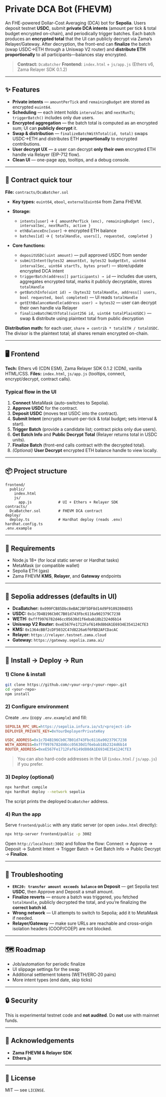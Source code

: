 # Private DCA Bot (FHEVM)

An FHE-powered Dollar-Cost Averaging (DCA) bot for **Sepolia**. Users deposit testnet **USDC**, submit **private DCA intents** (amount per tick & total budget encrypted on-chain), and periodically trigger batches. Each batch produces an **encrypted total** that the UI can publicly decrypt via Zama’s Relayer/Gateway. After decryption, the front-end can **finalize** the batch (swap USDC→ETH through a Uniswap V2 router) and **distribute ETH proportionally** to all participants—balances stay encrypted.

> **Contract:** `DcaBatcher`
> **Frontend:** `index.html` + `js/app.js` (Ethers v6, Zama Relayer SDK 0.1.2)

---

## ✨ Features

* **Private intents** — `amountPerTick` and `remainingBudget` are stored as encrypted `euint64`.
* **Scheduling** — each intent holds `intervalSec` and `nextRunTs`; `triggerBatch()` includes only due users.
* **Encrypted aggregation** — the batch total is computed as an encrypted sum; UI can **publicly decrypt** it.
* **Swap & distribution** — `finalizeBatchWithTotal(id, total)` swaps USDC→ETH and distributes ETH **proportionally** to encrypted contributions.
* **User decrypt UX** — a user can decrypt **only their own** encrypted ETH handle via Relayer (EIP-712 flow).
* **Clean UI** — one-page app, tooltips, and a debug console.

---

## 🧩 Contract quick tour

**File:** `contracts/DcaBatcher.sol`

* **Key types:** `euint64`, `ebool`, `externalEuint64` from Zama FHEVM.
* **Storage:**

  * `intents[user]` → `{ amountPerTick (enc), remainingBudget (enc), intervalSec, nextRunTs, active }`
  * `ethBalanceEnc[user]` → encrypted ETH balance
  * `batches[id]` → `{ totalHandle, users[], requested, completed }`
* **Core functions:**

  * `depositUSDC(uint amount)` — pull approved USDC from sender
  * `submitIntent(bytes32 amountExt, bytes32 budgetExt, uint64 intervalSec, uint64 startTs, bytes proof)` — store/update encrypted DCA intent
  * `triggerBatch(address[] participants) → id` — includes due users, aggregates encrypted total, marks it publicly decryptable, stores `totalHandle`
  * `getBatchInfo(uint id) → (bytes32 totalHandle, address[] users, bool requested, bool completed)` — UI reads `totalHandle`
  * `getEthBalanceHandle(address user) → bytes32` — user can decrypt their own handle via Relayer
  * `finalizeBatchWithTotal(uint256 id, uint64 totalPlainUSDC)` — swap & distribute using plaintext total from public decryption

**Distribution math:** for each user, `share = contrib * totalETH / totalUSDC`. The divisor is the plaintext total; all shares remain encrypted on-chain.

---

## 🖥️ Frontend

**Tech:** Ethers v6 (CDN ESM), Zama Relayer SDK 0.1.2 (CDN), vanilla HTML/CSS.
**Files:** `index.html`, `js/app.js` (tooltips, connect, encrypt/decrypt, contract calls).

### Typical flow in the UI

1. **Connect** MetaMask (auto-switches to Sepolia).
2. **Approve USDC** for the contract.
3. **Deposit USDC** (moves test USDC into the contract).
4. **Submit Intent** (encrypts amount-per-tick & total budget; sets interval & start).
5. **Trigger Batch** (provide a candidate list; contract picks only due users).
6. **Get Batch Info** and **Public Decrypt Total** (Relayer returns total in USDC units).
7. **Finalize Batch** (front-end calls contract with the decrypted total).
8. *(Optional)* **User Decrypt** encrypted ETH balance handle to view locally.

---

## 📦 Project structure

```
frontend/
  public/
    index.html
    js/
      app.js            # UI + Ethers + Relayer SDK
contracts/
  DcaBatcher.sol        # FHEVM DCA contract
deploy/
  deploy.ts             # Hardhat deploy (reads .env)
hardhat.config.ts
.env.example
```

---

## 🔧 Requirements

* Node.js 18+ (for local static server or Hardhat tasks)
* MetaMask (or compatible wallet)
* Sepolia ETH (gas)
* Zama FHEVM **KMS**, **Relayer**, and **Gateway** endpoints

---

## 🔑 Sepolia addresses (defaults in UI)

* **DcaBatcher:** `0x099FCB85Dbc8eBAC2BF5DF8d14d9F91092804D55`
* **USDC:** `0x1c7D4B196Cb0C7B01d743Fbc6116a902379C7238`
* **WETH:** `0xfff9976782d46cc05630d1f6ebab18b2324d6b14`
* **Uniswap V2 Router:** `0xeE567Fe1712Faf6149d80dA1E6934E354124CfE3`
* **KMS:** `0x1364cBBf2cDF5032C47d8226a6f6FBD2AFCDacAC`
* **Relayer:** `https://relayer.testnet.zama.cloud`
* **Gateway:** `https://gateway.sepolia.zama.ai/`

---

## 🚀 Install → Deploy → Run

### 1) Clone & install

```bash
git clone https://github.com/<your-org>/<your-repo>.git
cd <your-repo>
npm install
```

### 2) Configure environment

Create `.env` (copy `.env.example`) and fill:

```ini
SEPOLIA_RPC_URL=https://sepolia.infura.io/v3/<project-id>
DEPLOYER_PRIVATE_KEY=0xYourDeployerPrivateKey

USDC_ADDRESS=0x1c7D4B196Cb0C7B01d743Fbc6116a902379C7238
WETH_ADDRESS=0xfff9976782d46cc05630d1f6ebab18b2324d6b14
ROUTER_ADDRESS=0xeE567Fe1712Faf6149d80dA1E6934E354124CfE3
```

> You can also hard-code addresses in the UI (`index.html` / `js/app.js`) if you prefer.

### 3) Deploy (optional)

```bash
npx hardhat compile
npx hardhat deploy --network sepolia
```

The script prints the deployed `DcaBatcher` address.

### 4) Run the app

Serve `frontend/public` with any static server (or open `index.html` directly):

```bash
npx http-server frontend/public -p 3002
```

Open `http://localhost:3002` and follow the flow: Connect → Approve → Deposit → Submit Intent → Trigger Batch → Get Batch Info → Public Decrypt → **Finalize**.

---

## 🧪 Troubleshooting

* **`ERC20: transfer amount exceeds balance` on Deposit** — get Sepolia test **USDC**, then Approve and Deposit a small amount.
* **Finalize reverts** — ensure a batch was triggered, you fetched `totalHandle`, publicly decrypted the total, and you’re finalizing the **correct batch id**.
* **Wrong network** — UI attempts to switch to Sepolia; add it to MetaMask if needed.
* **Relayer/Gateway** — make sure URLs are reachable and cross-origin isolation headers (COOP/COEP) are not blocked.

---

## 🗺️ Roadmap

* Job/automation for periodic finalize
* UI slippage settings for the swap
* Additional settlement tokens (WETH/ERC‑20 pairs)
* More intent types (end date, skip ticks)

---

## 🔒 Security

This is experimental testnet code and **not audited**. Do **not** use with mainnet funds.

---

## 🙌 Acknowledgements

* **Zama FHEVM & Relayer SDK**
* **Ethers.js**

---

## 📄 License

MIT — see `LICENSE`.

